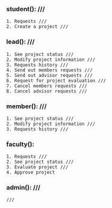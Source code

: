 ### student(): ///
    1. Requests ///
    2. Create a project ///

### lead(): ///
    1. See project status ///
    2. Modify project information ///
    3. Requests history ///
    4. Send out members requests ///
    5. Send out advisor requests ///
    6. Request for project evaluation ///
    7. Cancel members requests ///
    8. Cancel advisor requests ///

### member(): ///
    1. See project status ///
    2. Modify project information ///
    3. Requests history ///

### faculty():
    1. Requests ///
    2. See project status ///
    3. Evaluate project ///
    4. Approve project

### admin(): ///
    ///